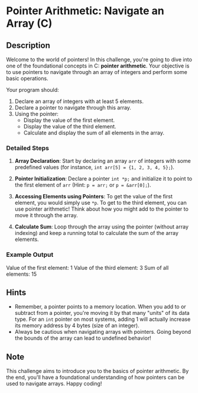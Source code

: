 # Pointer Arithmetic: Navigate an Array (C)

## Description

Welcome to the world of pointers! In this challenge, you're going to dive into one of the foundational concepts in C: **pointer arithmetic**. Your objective is to use pointers to navigate through an array of integers and perform some basic operations.

Your program should:

1. Declare an array of integers with at least 5 elements.
2. Declare a pointer to navigate through this array.
3. Using the pointer:
   - Display the value of the first element.
   - Display the value of the third element.
   - Calculate and display the sum of all elements in the array.

### Detailed Steps

1. **Array Declaration**: Start by declaring an array `arr` of integers with some predefined values (for instance, `int arr[5] = {1, 2, 3, 4, 5};`).

2. **Pointer Initialization**: Declare a pointer `int *p;` and initialize it to point to the first element of `arr` (Hint: `p = arr;` or `p = &arr[0];`).

3. **Accessing Elements using Pointers**: To get the value of the first element, you would simply use `*p`. To get to the third element, you can use pointer arithmetic! Think about how you might add to the pointer to move it through the array.

4. **Calculate Sum**: Loop through the array using the pointer (without array indexing) and keep a running total to calculate the sum of the array elements.

### Example Output

Value of the first element: 1
Value of the third element: 3
Sum of all elements: 15

## Hints

- Remember, a pointer points to a memory location. When you add to or subtract from a pointer, you're moving it by that many "units" of its data type. For an `int` pointer on most systems, adding 1 will actually increase its memory address by 4 bytes (size of an integer).
- Always be cautious when navigating arrays with pointers. Going beyond the bounds of the array can lead to undefined behavior!

## Note

This challenge aims to introduce you to the basics of pointer arithmetic. By the end, you'll have a foundational understanding of how pointers can be used to navigate arrays. Happy coding!
